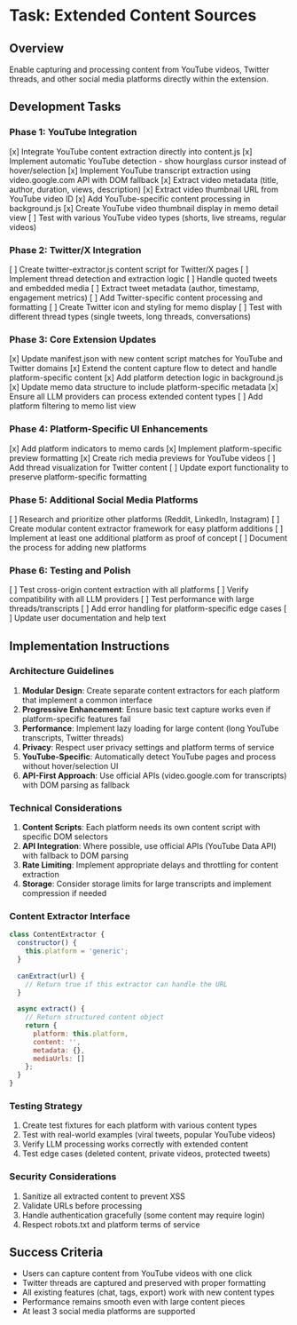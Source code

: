 # Task: Extended Content Sources

## Overview
Enable capturing and processing content from YouTube videos, Twitter threads, and other social media platforms directly within the extension.

## Development Tasks

### Phase 1: YouTube Integration
[x] Integrate YouTube content extraction directly into content.js
[x] Implement automatic YouTube detection - show hourglass cursor instead of hover/selection
[x] Implement YouTube transcript extraction using video.google.com API with DOM fallback
[x] Extract video metadata (title, author, duration, views, description)
[x] Extract video thumbnail URL from YouTube video ID
[x] Add YouTube-specific content processing in background.js
[x] Create YouTube video thumbnail display in memo detail view
[ ] Test with various YouTube video types (shorts, live streams, regular videos)

### Phase 2: Twitter/X Integration
[ ] Create twitter-extractor.js content script for Twitter/X pages
[ ] Implement thread detection and extraction logic
[ ] Handle quoted tweets and embedded media
[ ] Extract tweet metadata (author, timestamp, engagement metrics)
[ ] Add Twitter-specific content processing and formatting
[ ] Create Twitter icon and styling for memo display
[ ] Test with different thread types (single tweets, long threads, conversations)

### Phase 3: Core Extension Updates
[x] Update manifest.json with new content script matches for YouTube and Twitter domains
[x] Extend the content capture flow to detect and handle platform-specific content
[x] Add platform detection logic in background.js
[x] Update memo data structure to include platform-specific metadata
[x] Ensure all LLM providers can process extended content types
[ ] Add platform filtering to memo list view

### Phase 4: Platform-Specific UI Enhancements
[x] Add platform indicators to memo cards
[x] Implement platform-specific preview formatting
[x] Create rich media previews for YouTube videos
[ ] Add thread visualization for Twitter content
[ ] Update export functionality to preserve platform-specific formatting

### Phase 5: Additional Social Media Platforms
[ ] Research and prioritize other platforms (Reddit, LinkedIn, Instagram)
[ ] Create modular content extractor framework for easy platform additions
[ ] Implement at least one additional platform as proof of concept
[ ] Document the process for adding new platforms

### Phase 6: Testing and Polish
[ ] Test cross-origin content extraction with all platforms
[ ] Verify compatibility with all LLM providers
[ ] Test performance with large threads/transcripts
[ ] Add error handling for platform-specific edge cases
[ ] Update user documentation and help text

## Implementation Instructions

### Architecture Guidelines
1. **Modular Design**: Create separate content extractors for each platform that implement a common interface
2. **Progressive Enhancement**: Ensure basic text capture works even if platform-specific features fail
3. **Performance**: Implement lazy loading for large content (long YouTube transcripts, Twitter threads)
4. **Privacy**: Respect user privacy settings and platform terms of service
5. **YouTube-Specific**: Automatically detect YouTube pages and process without hover/selection UI
6. **API-First Approach**: Use official APIs (video.google.com for transcripts) with DOM parsing as fallback

### Technical Considerations
1. **Content Scripts**: Each platform needs its own content script with specific DOM selectors
2. **API Integration**: Where possible, use official APIs (YouTube Data API) with fallback to DOM parsing
3. **Rate Limiting**: Implement appropriate delays and throttling for content extraction
4. **Storage**: Consider storage limits for large transcripts and implement compression if needed

### Content Extractor Interface
```javascript
class ContentExtractor {
  constructor() {
    this.platform = 'generic';
  }
  
  canExtract(url) {
    // Return true if this extractor can handle the URL
  }
  
  async extract() {
    // Return structured content object
    return {
      platform: this.platform,
      content: '',
      metadata: {},
      mediaUrls: []
    };
  }
}
```

### Testing Strategy
1. Create test fixtures for each platform with various content types
2. Test with real-world examples (viral tweets, popular YouTube videos)
3. Verify LLM processing works correctly with extended content
4. Test edge cases (deleted content, private videos, protected tweets)

### Security Considerations
1. Sanitize all extracted content to prevent XSS
2. Validate URLs before processing
3. Handle authentication gracefully (some content may require login)
4. Respect robots.txt and platform terms of service

## Success Criteria
- Users can capture content from YouTube videos with one click
- Twitter threads are captured and preserved with proper formatting
- All existing features (chat, tags, export) work with new content types
- Performance remains smooth even with large content pieces
- At least 3 social media platforms are supported